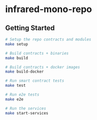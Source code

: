 # infrared-mono-repo

## Getting Started

```bash
# Setup the repo contracts and modules
make setup

# Build contracts + binaries
make build

# Build contracts + docker images
make build-docker

# Run smart contract tests 
make test

# Run e2e tests 
make e2e 

# Run the services
make start-services